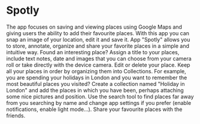# Spotly

The app focuses on saving and viewing places using Google Maps and giving users the ability to add their favourite places. 
With this app you can snap an image of your location, edit it and save it.
App "Spotly" allows you to store, annotate, organize and share your favorite places in a simple and intuitive way.
Found an interesting place?
Assign a title to your places, include text notes, date and images that you can choose from your camera roll or take directly with the device camera. Edit or delete your place.
Keep all your places in order by organizing them into Collections. For example, you are spending your holidays in London and you want to remember the most beautiful places you visited? Create a collection named "Holiday in London" and add the places in which you have been, perhaps attaching some nice pictures and position.
Use the search tool to find places far away from you searching by name and change app settings if you prefer (enable notifications, enable light mode...).
Share your favourite places with the friends.





